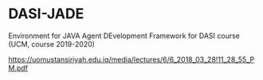 # DASI-JADE
Environment for JAVA Agent DEvelopment Framework for DASI course (UCM, course 2019-2020)

https://uomustansiriyah.edu.iq/media/lectures/6/6_2018_03_28!11_28_55_PM.pdf
